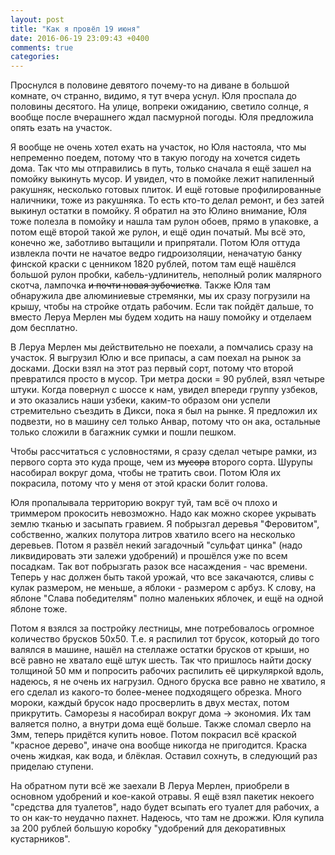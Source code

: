 ```yaml
---
layout: post
title: "Как я провёл 19 июня"
date: 2016-06-19 23:09:43 +0400
comments: true
categories: 
---
```

Проснулся в половине девятого почему-то на диване в большой комнате, оч странно, видимо, я тут вчера уснул. Юля проспала до половины десятого. На улице, вопреки ожиданию, светило солнце, я вообще после вчерашнего ждал пасмурной погоды. Юля предложила опять езать на участок.

Я вообще не очень хотел ехать на участок, но Юля настояла, что мы непременно поедем, потому что в такую погоду на хочется сидеть дома. Так что мы отправились в путь, только сначала я ещё зашел на помойку выкинуть мусор. И увидел, что в помойке лежит напиленный ракушняк, несколько готовых плиток. И ещё готовые профилированные наличники, тоже из ракушняка. То есть кто-то делал ремонт, и без затей выкинул остатки в помойку. Я обратил на это Юлино внимание, Юля тоже полезла в помойку и нашла там рулон обоев, прямо в упаковке, а потом ещё второй такой же рулон, и ещё один початый. Мы всё это, конечно же, заботливо вытащили и припрятали. Потом Юля оттуда извлекла почти не начатое ведро гидроизоляции, неначатую банку финской краски с ценником 1820 рублей, потом там ещё нашёлся большой рулон пробки, кабель-удлинитель, неполный ролик малярного скотча, лампочка ~~и почти новая зубочистка~~. Также Юля там обнаружила две алюминиевые стремянки, мы их сразу погрузили на крышу, чтобы на стройке отдать рабочим. Если так пойдёт дальше, то вместо Леруа Мерлен мы будем ходить на нашу помойку и отделаем дом бесплатно. 

В Леруа Мерлен мы действительно не поехали, а помчались сразу на участок. Я выгрузил Юлю и все припасы, а сам поехал на рынок за досками. Доски взял на этот раз первый сорт, потому что второй превратился просто в мусор. Три метра доски = 90 рублей, взял четыре штуки. Когда повернул с шоссе к нам, увидел впереди группу узбеков, и это оказались наши узбеки, каким-то образом они успели стремительно съездить в Дикси, пока я был на рынке. Я предложил их подвезти, но в машину сел только Анвар, потому что он ака, остальные только сложили в багажник сумки и пошли пешком.

Чтобы рассчитаться с условностями, я сразу сделал четыре рамки, из первого сорта это куда проще, чем из ~~мусора~~ второго сорта. Шурупы насобирал вокруг дома, чтобы не тратить свои. Потом Юля их покрасила, потому что у меня от этой краски болит голова.

Юля пропалывала территорию вокруг туй, там всё оч плохо и триммером прокосить невозможно. Надо как можно скорее укрывать землю тканью и засыпать гравием. Я побрызгал деревья "Феровитом", собственно, жалких полутора литров хватило всего на несколько деревьев. Потом я развёл некий загадочный "сульфат цинка" (надо ликвидировать эти залежи удобрений) и прошёлся уже по всем посадкам. Так вот побрызгать разок все насаждения - час времени. Теперь у нас должен быть такой урожай, что все закачаются, сливы с кулак размером, не меньше, а яблоки - размером с арбуз. К слову, на яблоне "Слава победителям" полно маленьких яблочек, и ещё на одной яблоне тоже.

Потом я взялся за постройку лестницы, мне потребовалось огромное количество брусков 50х50. Т.е. я распилил тот брусок, который до того валялся в машине, нашёл на стеллаже остатки брусков от крыши, но всё равно не хватало ещё штук шесть. Так что пришлось найти доску толщиной 50 мм и попросить рабочих распилить её циркуляркой вдоль, надеюсь, я не очень их нагрузил. Одного бруска все равно не хватило, я его сделал из какого-то более-менее подходящего обрезка. Много мороки, каждый брусок надо просверлить в двух местах, потом прикрутить. Саморезы я насобирал вокруг дома -> экономия. Их там валяется полно, а внутри дома ещё больше. Также сломал сверло на 3мм, теперь придётся купить новое. Потом покрасил всё краской "красное дерево", иначе она вообще никогда не пригодится. Краска очень жидкая, как вода, и блёклая. Оставил сохнуть, в следующий раз приделаю ступени.

На обратном пути всё же заехали В Леруа Мерлен, приобрели в основном удобрений и кое-какой отравы. Я ещё взял пакетик некоего "средства для туалетов", надо будет всыпать его туалет для рабочих, а то он как-то неудачно пахнет. Надеюсь, что там не дрожжи. Юля купила за 200 рублей большую коробку "удобрений для декоративных кустарников".

